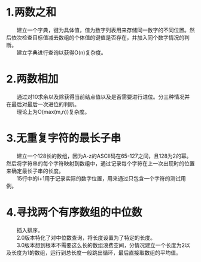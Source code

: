 # 1.两数之和
&emsp;&emsp;建立一个字典，键为具体值，值为数字列表用来存储同一数字的不同位置。然后依次检查目标值减去数组的个体值的键值是否存在，并加入同个数字情况的判断。  
&emsp;&emsp;建立字典进行查询以获得O(n)复杂度。  


# 2.两数相加
&emsp;&emsp;通过对10求余以及除获得当前结点值以及是否需要进行进位。分三种情况并在最后对最后一次进位的判断。  
&emsp;&emsp;理论上为O(max(m,n))复杂度。  


# 3.无重复字符的最长子串
&emsp;&emsp;建立一个128长的数组，因为A-z的ASCII码在65-127之间，且128为2的幂。然后将字符串的每个字符映射到数组中，通过记录每个字符在上一次出现时的位置来确定最长子串的长度。  
&emsp;&emsp;15行中的i+1用于记录实际的数字位置，用来通过只包含一个字符的测试用例。  


# 4.寻找两个有序数组的中位数
&emsp;&emsp;插入排序。  
&emsp;&emsp;2.0版本特化了对中位数查询，将长度设置为了特定的长度。  
&emsp;&emsp;3.0版本想到根本不需要这么长的数组浪费空间，分情况建立一个长度为2以及长度为1的数组，运行到总长度一般跳出循环，最后直接取数组的平均值。
